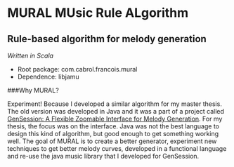 MURAL	  MUsic Rule ALgorithm
==============

Rule-based algorithm for melody generation
--------------

*Written in Scala*

  * Root package: com.cabrol.francois.mural
  * Dependence: libjamu



###Why MURAL?

Experiment!
Because I developed a similar algorithm for my master thesis. The old version was developed in Java and it was a part of a project called [GenSession: A Flexible Zoomable Interface for Melody Generation](http://hifiv.ca/~francoiscabrol/GenSession/). For my thesis, the focus was on the interface. Java was not the best language to design this kind of algorithm, but good enough to get something working well. The goal of MURAL is to create a better generator, experiment new techniques to get better melody curves, developed in a functional language and re-use the java music library that I developed for GenSession.
